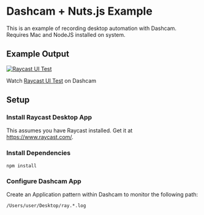 # Dashcam + Nuts.js Example

This is an example of recording desktop automation with Dashcam. Requires Mac and NodeJS installed on system.

## Example Output

[![Raycast UI Test](https://replayable-api-production.herokuapp.com/replay/6552bc5447be4f0062bb30e0/gif?shareKey=VrYbKlvHKa2ZpuzbaMM1g)](https://app.dashcam.io/replay/6552bc5447be4f0062bb30e0?share=VrYbKlvHKa2ZpuzbaMM1g)

Watch [Raycast UI Test](https://app.dashcam.io/replay/6552bc5447be4f0062bb30e0?share=VrYbKlvHKa2ZpuzbaMM1g) on Dashcam

## Setup

### Install Raycast Desktop App

This assumes you have Raycast installed. Get it at https://www.raycast.com/.

### Install Dependencies

```
npm install
```

### Configure Dashcam App

Create an Application pattern within Dashcam to monitor the following path:

```
/Users/user/Desktop/ray.*.log
```
